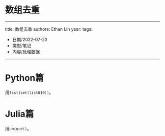 # 数组去重


---
title: 数组去重
authors: Ethan Lin
year:
tags:
  - 日期/2022-07-23 
  - 类型/笔记 
  - 内容/处理数据 
---



# Python篇

用`list(set(list010))`。

# Julia篇



用`unique()`。

